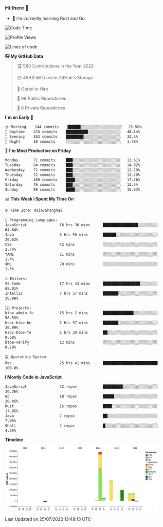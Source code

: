 ### Hi there 👋

- 🌱 I’m currently learning Rust and Go.

<!--START_SECTION:waka-->
![Code Time](http://img.shields.io/badge/Code%20Time-618%20hrs%2012%20mins-blue)

![Profile Views](http://img.shields.io/badge/Profile%20Views-0-blue)

![Lines of code](https://img.shields.io/badge/From%20Hello%20World%20I%27ve%20Written-895%20Thousand%20lines%20of%20code-blue)

**🐱 My GitHub Data** 

> 🏆 580 Contributions in the Year 2022
 > 
> 📦 458.8 kB Used in GitHub's Storage 
 > 
> 💼 Opted to Hire
 > 
> 📜 98 Public Repositories 
 > 
> 🔑 6 Private Repositories  
 > 
**I'm an Early 🐤** 

```text
🌞 Morning    144 commits    ██████░░░░░░░░░░░░░░░░░░░   25.58% 
🌆 Daytime    226 commits    ██████████░░░░░░░░░░░░░░░   40.14% 
🌃 Evening    183 commits    ████████░░░░░░░░░░░░░░░░░   32.5% 
🌙 Night      10 commits     ░░░░░░░░░░░░░░░░░░░░░░░░░   1.78%

```
📅 **I'm Most Productive on Friday** 

```text
Monday       71 commits     ███░░░░░░░░░░░░░░░░░░░░░░   12.61% 
Tuesday      84 commits     ███░░░░░░░░░░░░░░░░░░░░░░   14.92% 
Wednesday    72 commits     ███░░░░░░░░░░░░░░░░░░░░░░   12.79% 
Thursday     72 commits     ███░░░░░░░░░░░░░░░░░░░░░░   12.79% 
Friday       100 commits    ████░░░░░░░░░░░░░░░░░░░░░   17.76% 
Saturday     76 commits     ███░░░░░░░░░░░░░░░░░░░░░░   13.5% 
Sunday       88 commits     ████░░░░░░░░░░░░░░░░░░░░░   15.63%

```


📊 **This Week I Spent My Time On** 

```text
⌚︎ Time Zone: Asia/Shanghai

💬 Programming Languages: 
JavaScript               16 hrs 36 mins      ████████████████░░░░░░░░░   64.64% 
Java                     6 hrs 50 mins       ██████░░░░░░░░░░░░░░░░░░░   26.62% 
CSS                      42 mins             ░░░░░░░░░░░░░░░░░░░░░░░░░   2.74% 
YAML                     21 mins             ░░░░░░░░░░░░░░░░░░░░░░░░░   1.4% 
XML                      20 mins             ░░░░░░░░░░░░░░░░░░░░░░░░░   1.3%

🔥 Editors: 
VS Code                  17 hrs 43 mins      █████████████████░░░░░░░░   69.01% 
IntelliJ                 7 hrs 57 mins       ███████░░░░░░░░░░░░░░░░░░   30.99%

🐱‍💻 Projects: 
btoe-admin-fe            15 hrs 2 mins       ██████████████░░░░░░░░░░░   58.53% 
hsbc-btoe-be             7 hrs 57 mins       ███████░░░░░░░░░░░░░░░░░░   30.99% 
hsbc-btoe-fe             2 hrs 29 mins       ██░░░░░░░░░░░░░░░░░░░░░░░   9.68% 
btoe-verify              12 mins             ░░░░░░░░░░░░░░░░░░░░░░░░░   0.79%

💻 Operating System: 
Mac                      25 hrs 41 mins      █████████████████████████   100.0%

```

**I Mostly Code in JavaScript** 

```text
JavaScript               32 repos            █████████░░░░░░░░░░░░░░░░   36.36% 
Go                       18 repos            █████░░░░░░░░░░░░░░░░░░░░   20.45% 
Rust                     15 repos            ████░░░░░░░░░░░░░░░░░░░░░   17.05% 
Java                     7 repos             ██░░░░░░░░░░░░░░░░░░░░░░░   7.95% 
Shell                    4 repos             █░░░░░░░░░░░░░░░░░░░░░░░░   4.55%

```


**Timeline**

![Chart not found](https://raw.githubusercontent.com/elton/elton/main/charts/bar_graph.png) 


 Last Updated on 25/07/2022 13:48:13 UTC
<!--END_SECTION:waka-->

<!--
**elton/elton** is a ✨ _special_ ✨ repository because its `README.md` (this file) appears on your GitHub profile.

Here are some ideas to get you started:

- 🔭 I’m currently working on ...
- 🌱 I’m currently learning ...
- 👯 I’m looking to collaborate on ...
- 🤔 I’m looking for help with ...
- 💬 Ask me about ...
- 📫 How to reach me: ...
- 😄 Pronouns: ...
- ⚡ Fun fact: ...
-->
